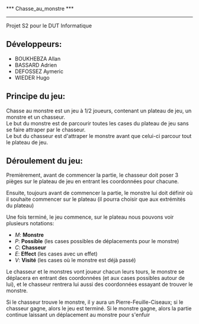 *** Chasse_au_monstre ***
*************************

Projet S2 pour le DUT Informatique

Développeurs:
-
- BOUKHEBZA Allan
- BASSARD Adrien
- DEFOSSEZ Aymeric
- WIEDER Hugo

Principe du jeu:  
-
Chasse au monstre est un jeu à 1/2 joueurs, contenant un plateau de jeu, un monstre et un chasseur.  
Le but du monstre est de parcourir toutes les cases du plateau de jeu sans se faire attraper par le chasseur.  
Le but du chasseur est d'attraper le monstre avant que celui-ci parcour tout le plateau de jeu.  
  
Déroulement du jeu:  
-
Premièrement, avant de commencer la partie, le chasseur doit poser 3 pièges sur le plateau de jeu en entrant les coordonnées pour chacune.  
 
Ensuite, toujours avant de commencer la partie, le monstre lui doit définir où il souhaite commencer sur le plateau (il pourra choisir que aux extrémités du plateau)  
   
Une fois terminé, le jeu commence, sur le plateau nous pouvons voir plusieurs notations:  
- *M*: __Monstre__  
- *P*: __Possible__ (les cases possibles de déplacements pour le monstre)  
- *C*: __Chasseur__  
- *E*: __Effect__ (les cases avec un effet)  
- *V*: __Visité__ (les cases où le monstre est déjà passé)  
  
Le chasseur et le monstres vont joueur chacun leurs tours, le monstre se déplacera en entrant des coordonnées (et aux cases possibles autour de lui), et le chasseur rentrera lui aussi des coordonnées essayant de trouver le monstre.  
  
Si le chasseur trouve le monstre, il y aura un Pierre-Feuille-Ciseaux; si le chasseur gagne, alors le jeu est terminé. Si le monstre gagne, alors la partie continue laissant un déplacement au monstre pour s'enfuir  
